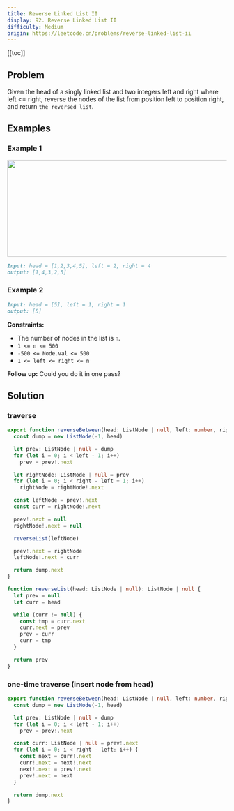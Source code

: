 ```yaml
---
title: Reverse Linked List II
display: 92. Reverse Linked List II
difficulty: Medium
origin: https://leetcode.cn/problems/reverse-linked-list-ii
---
```


[[toc]]

## Problem

Given the head of a singly linked list and two integers left and right where left <= right, reverse the nodes of the list from position left to position right, and return `the reversed list`.

## Examples

### Example 1

<img alt="" src="https://assets.leetcode.com/uploads/2021/02/19/rev2ex2.jpg" style="width: 542px; height: 222px;" />

```md
Input: head = [1,2,3,4,5], left = 2, right = 4
output: [1,4,3,2,5]
```

### Example 2

```md
Input: head = [5], left = 1, right = 1
output: [5]
```

**Constraints:**

- The number of nodes in the list is `n`.
- `1 <= n <= 500`
- `-500 <= Node.val <= 500`
- `1 <= left <= right <= n`

**Follow up:** Could you do it in one pass?

## Solution

### traverse

```ts
export function reverseBetween(head: ListNode | null, left: number, right: number): ListNode | null {
  const dump = new ListNode(-1, head)

  let prev: ListNode | null = dump
  for (let i = 0; i < left - 1; i++)
    prev = prev!.next

  let rightNode: ListNode | null = prev
  for (let i = 0; i < right - left + 1; i++)
    rightNode = rightNode!.next

  const leftNode = prev!.next
  const curr = rightNode!.next

  prev!.next = null
  rightNode!.next = null

  reverseList(leftNode)

  prev!.next = rightNode
  leftNode!.next = curr

  return dump.next
}

function reverseList(head: ListNode | null): ListNode | null {
  let prev = null
  let curr = head

  while (curr != null) {
    const tmp = curr.next
    curr.next = prev
    prev = curr
    curr = tmp
  }

  return prev
}
```

### one-time traverse (insert node from head)

```ts
export function reverseBetween(head: ListNode | null, left: number, right: number): ListNode | null {
  const dump = new ListNode(-1, head)

  let prev: ListNode | null = dump
  for (let i = 0; i < left - 1; i++)
    prev = prev!.next

  const curr: ListNode | null = prev!.next
  for (let i = 0; i < right - left; i++) {
    const next = curr!.next
    curr!.next = next!.next
    next!.next = prev!.next
    prev!.next = next
  }

  return dump.next
}
```


